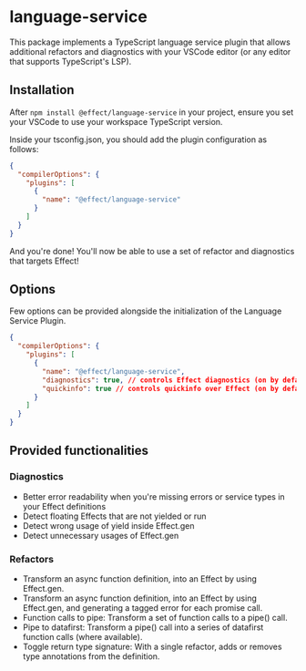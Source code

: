 # language-service

This package implements a TypeScript language service plugin that allows additional refactors and diagnostics with your VSCode editor (or any editor that supports TypeScript's LSP).

## Installation

After `npm install @effect/language-service` in your project, ensure you set your VSCode to use your workspace TypeScript version.

Inside your tsconfig.json, you should add the plugin configuration as follows:

```json
{
  "compilerOptions": {
    "plugins": [
      {
        "name": "@effect/language-service"
      }
    ]
  }
}
```

And you're done! You'll now be able to use a set of refactor and diagnostics that targets Effect!

## Options

Few options can be provided alongside the initialization of the Language Service Plugin.

```json
{
  "compilerOptions": {
    "plugins": [
      {
        "name": "@effect/language-service",
        "diagnostics": true, // controls Effect diagnostics (on by default)
        "quickinfo": true // controls quickinfo over Effect (on by default)
      }
    ]
  }
}
```

## Provided functionalities

### Diagnostics

- Better error readability when you're missing errors or service types in your Effect definitions
- Detect floating Effects that are not yielded or run
- Detect wrong usage of yield inside Effect.gen
- Detect unnecessary usages of Effect.gen

### Refactors

- Transform an async function definition, into an Effect by using Effect.gen.
- Transform an async function definition, into an Effect by using Effect.gen, and generating a tagged error for each promise call.
- Function calls to pipe: Transform a set of function calls to a pipe() call.
- Pipe to datafirst: Transform a pipe() call into a series of datafirst function calls (where available).
- Toggle return type signature: With a single refactor, adds or removes type annotations from the definition.
